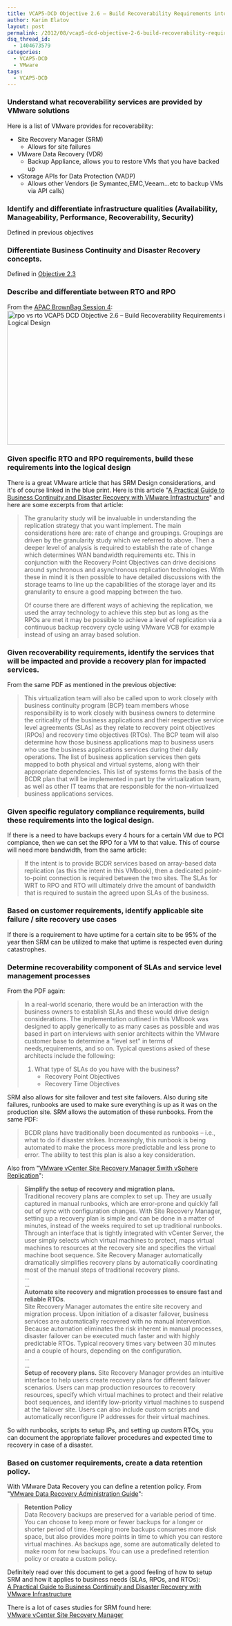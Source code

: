 ```yaml
---
title: VCAP5-DCD Objective 2.6 – Build Recoverability Requirements into the Logical Design
author: Karim Elatov
layout: post
permalink: /2012/08/vcap5-dcd-objective-2-6-build-recoverability-requirements-into-the-logical-design/
dsq_thread_id:
  - 1404673579
categories:
  - VCAP5-DCD
  - VMware
tags:
  - VCAP5-DCD
---
```

### Understand what recoverability services are provided by VMware solutions

Here is a list of VMware provides for recoverability:

*   Site Recovery Manager (SRM) 
    *   Allows for site failures
*   VMware Data Recovery (VDR) 
    *   Backup Appliance, allows you to restore VMs that you have backed up
*   vStorage APIs for Data Protection (VADP) 
    *   Allows other Vendors (ie Symantec,EMC,Veeam...etc to backup VMs via API calls)

### Identify and differentiate infrastructure qualities (Availability, Manageability, Performance, Recoverability, Security)

Defined in previous objectives

### Differentiate Business Continuity and Disaster Recovery concepts.

Defined in <a href="http://virtuallyhyper.com/2012/08/vcap5-dcd-objective-2-3-build-availability-requirements-into-the-logical-design/" onclick="javascript:_gaq.push(['_trackEvent','outbound-article','http://virtuallyhyper.com/2012/08/vcap5-dcd-objective-2-3-build-availability-requirements-into-the-logical-design/']);" title="VCAP5-DCD Objective 2.3 – Build Availability Requirements into the Logical Design" target="_blank">Objective 2.3</a>

### Describe and differentiate between RTO and RPO

From the <a href="http://professionalvmware.com/2012/02/apac-brownbag-follow-up-vcap5-dca-availability-dr/" onclick="javascript:_gaq.push(['_trackEvent','outbound-article','http://professionalvmware.com/2012/02/apac-brownbag-follow-up-vcap5-dca-availability-dr/']);">APAC BrownBag Session 4</a>:  
<a href="http://virtuallyhyper.com/wp-content/uploads/2012/08/rpo_vs_rto.png" onclick="javascript:_gaq.push(['_trackEvent','outbound-article','http://virtuallyhyper.com/wp-content/uploads/2012/08/rpo_vs_rto.png']);"><img class="alignnone size-full wp-image-2803" title="rpo_vs_rto" src="http://virtuallyhyper.com/wp-content/uploads/2012/08/rpo_vs_rto.png" alt="rpo vs rto VCAP5 DCD Objective 2.6 – Build Recoverability Requirements into the Logical Design" width="604" height="310" /></a>

### Given specific RTO and RPO requirements, build these requirements into the logical design

There is a great VMware article that has SRM Design considerations, and it's of course linked in the blue print. Here is this article "<a href="http://www.vmware.com/files/pdf/practical_guide_bcdr_vmb.pdf" onclick="javascript:_gaq.push(['_trackEvent','download','http://www.vmware.com/files/pdf/practical_guide_bcdr_vmb.pdf']);">A Practical Guide to Business Continuity and Disaster Recovery with VMware Infrastructure</a>" and here are some excerpts from that article:

> The granularity study will be invaluable in understanding the replication strategy that you want implement. The main considerations here are: rate of change and groupings. Groupings are driven by the granularity study which we referred to above. Then a deeper level of analysis is required to establish the rate of change which determines WAN bandwidth requirements etc. This in conjunction with the Recovery Point Objectives can drive decisions around synchronous and asynchronous replication technologies. With these in mind it is then possible to have detailed discussions with the storage teams to line up the capabilities of the storage layer and its granularity to ensure a good mapping between the two.
> 
> Of course there are different ways of achieving the replication, we used the array technology to achieve this step but as long as the RPOs are met it may be possible to achieve a level of replication via a continuous backup recovery cycle using VMware VCB for example instead of using an array based solution.

### Given recoverability requirements, identify the services that will be impacted and provide a recovery plan for impacted services.

From the same PDF as mentioned in the previous objective:

> This virtualization team will also be called upon to work closely with business continuity program (BCP) team members whose responsibility is to work closely with business owners to determine the criticality of the business applications and their respective service level agreements (SLAs) as they relate to recovery point objectives (RPOs) and recovery time objectives (RTOs). The BCP team will also determine how those business applications map to business users who use the business applications services during their daily operations. The list of business application services then gets mapped to both physical and virtual systems, along with their appropriate dependencies. This list of systems forms the basis of the BCDR plan that will be implemented in part by the virtualization team, as well as other IT teams that are responsible for the non-virtualized business applications services.

### Given specific regulatory compliance requirements, build these requirements into the logical design.

If there is a need to have backups every 4 hours for a certain VM due to PCI compiance, then we can set the RPO for a VM to that value. This of course will need more bandwidth, from the same article:

> If the intent is to provide BCDR services based on array-based data replication (as this the intent in this VMbook), then a dedicated point-to-point connection is required between the two sites. The SLAs for WRT to RPO and RTO will ultimately drive the amount of bandwidth that is required to sustain the agreed upon SLAs of the business.

### Based on customer requirements, identify applicable site failure / site recovery use cases

If there is a requirement to have uptime for a certain site to be 95% of the year then SRM can be utilized to make that uptime is respected even during catastrophes.

### Determine recoverability component of SLAs and service level management processes

From the PDF again:

> In a real-world scenario, there would be an interaction with the business owners to establish SLAs and these would drive design considerations. The implementation outlined in this VMbook was designed to apply generically to as many cases as possible and was based in part on interviews with senior architects within the VMware customer base to determine a "level set" in terms of needs,requirements, and so on. Typical questions asked of these architects include the following:
> 
> 1.  What type of SLAs do you have with the business? 
>     *   Recovery Point Objectives
>     *   Recovery Time Objectives

SRM also allows for site failover and test site failovers. Also during site failures, runbooks are used to make sure everything is up as it was on the production site. SRM allows the automation of these runbooks. From the same PDF:

> BCDR plans have traditionally been documented as runbooks – i.e., what to do if disaster strikes. Increasingly, this runbook is being automated to make the process more predictable and less prone to error. The ability to test this plan is also a key consideration.

Also from "<a href="http://www.vmware.com/files/pdf/products/SRM/VMware-vCenter-Site-Recovery-Manager-with-vSphere-Replication-Datasheet.pdf" onclick="javascript:_gaq.push(['_trackEvent','download','http://www.vmware.com/files/pdf/products/SRM/VMware-vCenter-Site-Recovery-Manager-with-vSphere-Replication-Datasheet.pdf']);">VMware vCenter Site Recovery Manager 5with vSphere Replication</a>":

> **Simplify the setup of recovery and migration plans.**  
> Traditional recovery plans are complex to set up. They are usually captured in manual runbooks, which are error-prone and quickly fall out of sync with configuration changes. With Site Recovery Manager, setting up a recovery plan is simple and can be done in a matter of minutes, instead of the weeks required to set up traditional runbooks. Through an interface that is tightly integrated with vCenter Server, the user simply selects which virtual machines to protect, maps virtual machines to resources at the recovery site and specifies the virtual machine boot sequence. Site Recovery Manager automatically dramatically simplifies recovery plans by automatically coordinating most of the manual steps of traditional recovery plans.  
> ...  
> ...  
> **Automate site recovery and migration processes to ensure fast and reliable RTOs**.  
> Site Recovery Manager automates the entire site recovery and migration process. Upon initiation of a disaster failover, business services are automatically recovered with no manual intervention. Because automation eliminates the risk inherent in manual processes, disaster failover can be executed much faster and with highly predictable RTOs. Typical recovery times vary between 30 minutes and a couple of hours, depending on the configuration.  
> ...  
> ...  
> **Setup of recovery plans.** Site Recovery Manager provides an intuitive interface to help users create recovery plans for different failover scenarios. Users can map production resources to recovery resources, specify which virtual machines to protect and their relative boot sequences, and identify low-priority virtual machines to suspend at the failover site. Users can also include custom scripts and automatically reconfigure IP addresses for their virtual machines.

So with runbooks, scripts to setup IPs, and setting up custom RTOs, you can document the appropriate failover procedures and expected time to recovery in case of a disaster.

### Based on customer requirements, create a data retention policy.

With VMware Data Recovery you can define a retention policy. From "<a href="http://www.vmware.com/pdf/vdr_12_admin.pdf" onclick="javascript:_gaq.push(['_trackEvent','download','http://www.vmware.com/pdf/vdr_12_admin.pdf']);">VMware Data Recovery Administration Guide</a>":

> **Retention Policy**  
> Data Recovery backups are preserved for a variable period of time. You can choose to keep more or fewer backups for a longer or shorter period of time. Keeping more backups consumes more disk space, but also provides more points in time to which you can restore virtual machines. As backups age, some are automatically deleted to make room for new backups. You can use a predefined retention policy or create a custom policy.

Definitely read over this document to get a good feeling of how to setup SRM and how it applies to business needs (SLAs, RPOs, and RTOs):  
<a href="http://www.vmware.com/files/pdf/practical_guide_bcdr_vmb.pdf" onclick="javascript:_gaq.push(['_trackEvent','download','http://www.vmware.com/files/pdf/practical_guide_bcdr_vmb.pdf']);">A Practical Guide to Business Continuity and Disaster Recovery with VMware Infrastructure</a>

There is a lot of cases studies for SRM found here:  
<a href="http://www.vmware.com/products/datacenter-virtualization/site-recovery-manager/customer-case-studies.html" onclick="javascript:_gaq.push(['_trackEvent','outbound-article','http://www.vmware.com/products/datacenter-virtualization/site-recovery-manager/customer-case-studies.html']);">VMware vCenter Site Recovery Manager</a>

